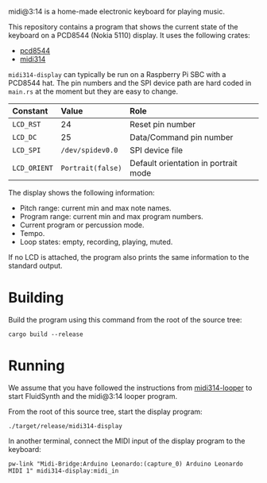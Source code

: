 
midi@3:14 is a home-made electronic keyboard for playing music.

This repository contains a program that shows the current state of the keyboard
on a PCD8544 (Nokia 5110) display. It uses the following crates:

* [pcd8544](https://github.com/tiliosys/pcd8544-rust)
* [midi314](https://github.com/tiliosys/midi314-lib)

`midi314-display` can typically be run on a Raspberry Pi SBC with a PCD8544 hat.
The pin numbers and the SPI device path are hard coded in `main.rs` at the moment but they are easy to change.

| Constant     | Value             | Role                                 |
|:-------------|:------------------|:-------------------------------------|
| `LCD_RST`    | 24                | Reset pin number                     |
| `LCD_DC`     | 25                | Data/Command pin number              |
| `LCD_SPI`    | `/dev/spidev0.0`  | SPI device file                      |
| `LCD_ORIENT` | `Portrait(false)` | Default orientation in portrait mode |

The display shows the following information:

* Pitch range: current min and max note names.
* Program range: current min and max program numbers.
* Current program or percussion mode.
* Tempo.
* Loop states: empty, recording, playing, muted.

If no LCD is attached, the program also prints the same information to the standard output.

Building
========

Build the program using this command from the root of the source tree:

```
cargo build --release
```

Running
=======

We assume that you have followed the instructions from
[midi314-looper](https://github.com/tiliosys/midi314-looper/blob/main/README.md)
to start FluidSynth and the midi@3:14 looper program.

From the root of this source tree, start the display program:

```
./target/release/midi314-display
```

In another terminal, connect the MIDI input of the display program to the keyboard:

```
pw-link "Midi-Bridge:Arduino Leonardo:(capture_0) Arduino Leonardo MIDI 1" midi314-display:midi_in
```
